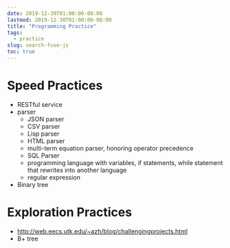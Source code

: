 ```yaml
---
date: 2019-12-30T01:00:00-08:00
lastmod: 2019-12-30T01:00:00-08:00
title: "Programming Practice"
tags:
  - practice
slug: search-fuse-js
toc: true
---
```


# Speed Practices

* RESTful service
* parser
    * JSON parser
    * CSV parser
    * Lisp parser
    * HTML parser
    * multi-term equation parser, honoring operator precedence
    * SQL Parser
    * programming language with variables, if statements, while statement that
      rewrites into another language
    * regular expression
* Binary tree 

# Exploration Practices

* http://web.eecs.utk.edu/~azh/blog/challengingprojects.html
* B+ tree

